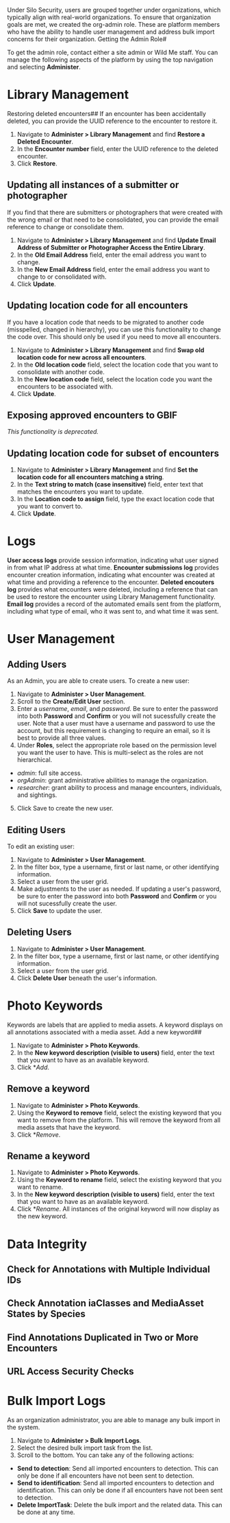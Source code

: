 Under Silo Security, users are grouped together under organizations, which typically align with real-world organizations. To ensure that organization goals are met, we created the org-admin role. These are platform members who have the ability to handle user management and address bulk import concerns for their organization.
Getting the Admin Role#

To get the admin role, contact either a site admin or Wild Me staff. You can manage the following aspects of the platform by using the top navigation and selecting **Administer**.

# Library Management
Restoring deleted encounters##
If an encounter has been accidentally deleted, you can provide the UUID reference to the encounter to restore it.
1. Navigate to **Administer > Library Management** and find **Restore a Deleted Encounter**.
2. In the **Encounter number** field, enter the UUID reference to the deleted encounter.
3. Click **Restore**.

## Updating all instances of a submitter or photographer
If you find that there are submitters or photographers that were created with the wrong email or that need to be consolidated, you can provide the email reference to change or consolidate them.
1. Navigate to **Administer > Library Management** and find **Update Email Address of Submitter or Photographer Access the Entire Library**.
2. In the **Old Email Address** field, enter the email address you want to change.
3. In the **New Email Address** field, enter the email address you want to change to or consolidated with.
4. Click **Update**.

## Updating location code for all encounters
If you have a location code that needs to be migrated to another code (misspelled, changed in hierarchy), you can use this functionality to change the code over. This should only be used if you need to move all encounters.
1. Navigate to **Administer > Library Management** and find **Swap old location code for new across all encounters**.
2. In the **Old location code** field, select the location code that you want to consolidate with another code.
3. In the **New location code** field, select the location code you want the encounters to be associated with.
4. Click **Update**.

## Exposing approved encounters to GBIF
*This functionality is deprecated.*

## Updating location code for subset of encounters
1. Navigate to **Administer > Library Management** and find **Set the location code for all encounters matching a string**.
2. In the **Text string to match (case insensitive)** field, enter text that matches the encounters you want to update.
3. In the **Location code to assign** field, type the exact location code that you want to convert to.
4. Click **Update**.

# Logs
**User access logs** provide session information, indicating what user signed in from what IP address at what time.
**Encounter submissions log** provides encounter creation information, indicating what encounter was created at what time and providing a reference to the encounter.
**Deleted encouters log** provides what encounters were deleted, including a reference that can be used  to restore the encounter using Library Management functionality.
**Email log** provides a record of the automated emails sent from the platform, including what type of email, who it was sent to, and what time it was sent.

# User Management

## Adding Users

As an Admin, you are able to create users. To create a new user:

1. Navigate to **Administer > User Management**.
2. Scroll to the **Create/Edit User** section.
3. Enter a *username*, *email*, and *password*. Be sure to enter the password into both **Password** and **Confirm** or you will not sucessfully create the user.
Note that a user must have a username and password to use the account, but this requirement is changing to require an email, so it is best to provide all three values.
4. Under **Roles**, select the appropriate role based on the permission level you want the user to have. This is multi-select as the roles are not hierarchical.
  * *admin*: full site access.
  * *orgAdmin*: grant administrative abilities to manage the organization.
  * *researcher*: grant ability to process and manage encounters, individuals, and sightings.
5. Click Save to create the new user.

## Editing Users

To edit an existing user:
1. Navigate to **Administer > User Management**.
2. In the filter box, type a username, first or last name, or other identifying information.
3. Select a user from the user grid.
4. Make adjustments to the user as needed. If updating a user's password, be sure to enter the password into both **Password** and **Confirm** or you will not sucessfully create the user.
5. Click **Save** to update the user.

## Deleting Users

1. Navigate to **Administer > User Management**.
2. In the filter box, type a username, first or last name, or other identifying information.
3. Select a user from the user grid.
4. Click **Delete User** beneath the user's information.

# Photo Keywords
Keywords are labels that are applied to media assets. A keyword displays on all annotations associated with a media asset.
Add a new keyword##
1. Navigate to **Administer > Photo Keywords**.
2. In the **New keyword description (visible to users)** field, enter the text that you want to have as an available keyword.
3. Click **Add*.

## Remove a keyword
1. Navigate to **Administer > Photo Keywords**.
2. Using the **Keyword to remove** field, select the existing keyword that you want to remove from the platform. This will remove the keyword from all media assets that have the keyword.
3. Click **Remove*.

## Rename a keyword
1. Navigate to **Administer > Photo Keywords**.
2. Using the **Keyword to rename** field, select the existing keyword that you want to rename.
2. In the **New keyword description (visible to users)** field, enter the text that you want to have as an available keyword.
3. Click **Rename*. All instances of the original keyword will now display as the new keyword.

# Data Integrity
## Check for Annotations with Multiple Individual IDs
## Check Annotation iaClasses and MediaAsset States by Species
## Find Annotations Duplicated in Two or More Encounters
## URL Access Security Checks

# Bulk Import Logs

As an organization administrator, you are able to manage any bulk import in the system.

1. Navigate to **Administer > Bulk Import Logs**.
2. Select the desired bulk import task from the list.
3.  Scroll to the bottom. You can take any of the following actions:
  * **Send to detection**: Send all imported encounters to detection. This can only be done if all encounters have not been sent to detection.
  * **Send to identification**: Send all imported encounters to detection and identification. This can only be done if all encounters have not been sent to detection.
  * **Delete ImportTask**: Delete the bulk import and the related data. This can be done at any time.

